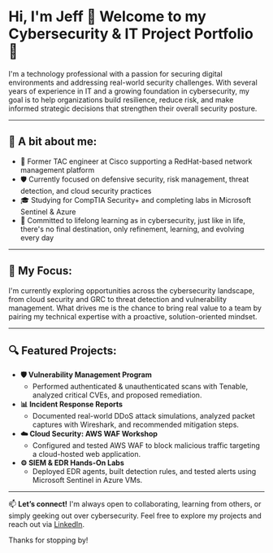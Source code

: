 # Hi, I'm Jeff 👋 Welcome to my Cybersecurity & IT Project Portfolio 🔐

I'm a technology professional with a passion for securing digital environments and addressing real-world security challenges. With several years of experience in IT and a growing foundation in cybersecurity, my goal is to help organizations build resilience, reduce risk, and make informed strategic decisions that strengthen their overall security posture.

---

## 🌱 A bit about me:
- 📡 Former TAC engineer at Cisco supporting a RedHat-based network management platform
- 🛡️ Currently focused on defensive security, risk management, threat detection, and cloud security practices
- 🎓 Studying for CompTIA Security+ and completing labs in Microsoft Sentinel & Azure
- 🧠  Committed to lifelong learning as in cybersecurity, just like in life, there's no final destination, only refinement, learning, and evolving every day

---

## 🎯 My Focus:
I'm currently exploring opportunities across the cybersecurity landscape, from cloud security and GRC to threat detection and vulnerability management. What drives me is the chance to bring real value to a team by pairing my technical expertise with a proactive, solution-oriented mindset. 

---

## 🔍 Featured Projects:
- **🛡️ Vulnerability Management Program**
  - Performed authenticated & unauthenticated scans with Tenable, analyzed critical CVEs, and proposed remediation.
- **📊 Incident Response Reports**
  - Documented real-world DDoS attack simulations, analyzed packet captures with Wireshark, and recommended mitigation steps.
- **☁️ Cloud Security: AWS WAF Workshop**
  - Configured and tested AWS WAF to block malicious traffic targeting a cloud-hosted web application.
- **⚙️ SIEM & EDR Hands-On Labs**
  - Deployed EDR agents, built detection rules, and tested alerts using Microsoft Sentinel in Azure VMs.

---

📫 **Let’s connect!**
I'm always open to collaborating, learning from others, or simply geeking out over cybersecurity. Feel free to explore my projects and reach out via [LinkedIn](https://www.linkedin.com/in/jeff-coello-5b58801ab/).

Thanks for stopping by!
